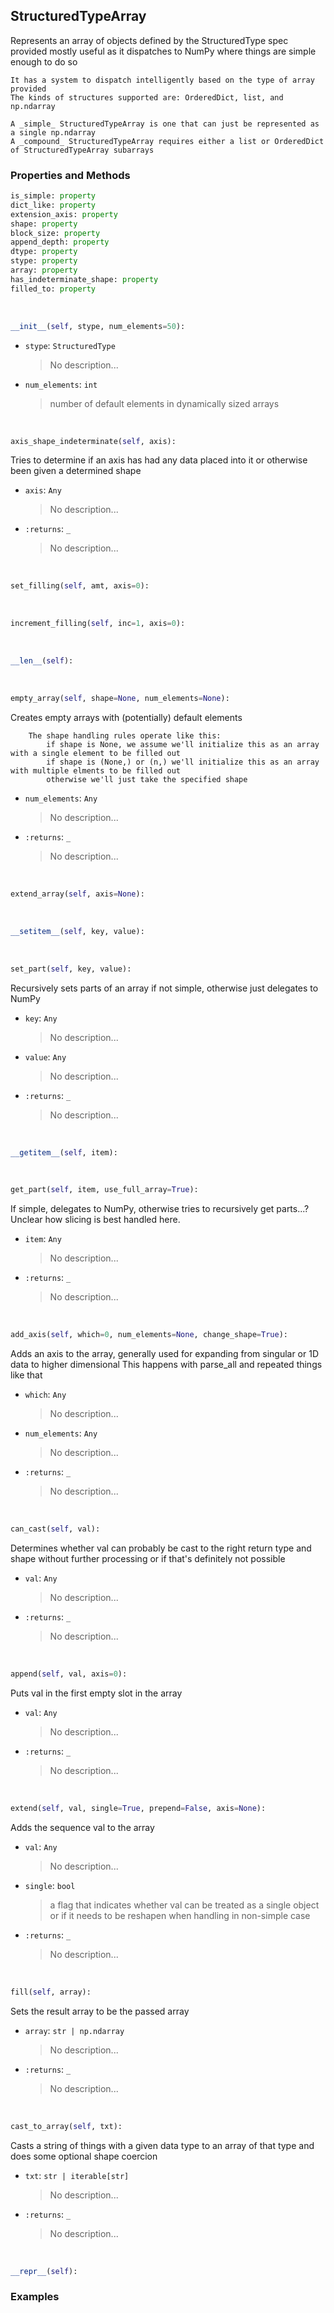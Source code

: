 ## <a id="McUtils.Parsers.StructuredType.StructuredTypeArray">StructuredTypeArray</a>
Represents an array of objects defined by the StructuredType spec provided
    mostly useful as it dispatches to NumPy where things are simple enough to do so

    It has a system to dispatch intelligently based on the type of array provided
    The kinds of structures supported are: OrderedDict, list, and np.ndarray

    A _simple_ StructuredTypeArray is one that can just be represented as a single np.ndarray
    A _compound_ StructuredTypeArray requires either a list or OrderedDict of StructuredTypeArray subarrays

### Properties and Methods
```python
is_simple: property
dict_like: property
extension_axis: property
shape: property
block_size: property
append_depth: property
dtype: property
stype: property
array: property
has_indeterminate_shape: property
filled_to: property
```
<a id="McUtils.Parsers.StructuredType.StructuredTypeArray.__init__">&nbsp;</a>
```python
__init__(self, stype, num_elements=50): 
```

- `stype`: `StructuredType`
    >No description...
- `num_elements`: `int`
    >number of default elements in dynamically sized arrays

<a id="McUtils.Parsers.StructuredType.StructuredTypeArray.axis_shape_indeterminate">&nbsp;</a>
```python
axis_shape_indeterminate(self, axis): 
```
Tries to determine if an axis has had any data placed into it or otherwise been given a determined shape
- `axis`: `Any`
    >No description...
- `:returns`: `_`
    >No description...

<a id="McUtils.Parsers.StructuredType.StructuredTypeArray.set_filling">&nbsp;</a>
```python
set_filling(self, amt, axis=0): 
```

<a id="McUtils.Parsers.StructuredType.StructuredTypeArray.increment_filling">&nbsp;</a>
```python
increment_filling(self, inc=1, axis=0): 
```

<a id="McUtils.Parsers.StructuredType.StructuredTypeArray.__len__">&nbsp;</a>
```python
__len__(self): 
```

<a id="McUtils.Parsers.StructuredType.StructuredTypeArray.empty_array">&nbsp;</a>
```python
empty_array(self, shape=None, num_elements=None): 
```
Creates empty arrays with (potentially) default elements

        The shape handling rules operate like this:
            if shape is None, we assume we'll initialize this as an array with a single element to be filled out
            if shape is (None,) or (n,) we'll initialize this as an array with multiple elments to be filled out
            otherwise we'll just take the specified shape
- `num_elements`: `Any`
    >No description...
- `:returns`: `_`
    >No description...

<a id="McUtils.Parsers.StructuredType.StructuredTypeArray.extend_array">&nbsp;</a>
```python
extend_array(self, axis=None): 
```

<a id="McUtils.Parsers.StructuredType.StructuredTypeArray.__setitem__">&nbsp;</a>
```python
__setitem__(self, key, value): 
```

<a id="McUtils.Parsers.StructuredType.StructuredTypeArray.set_part">&nbsp;</a>
```python
set_part(self, key, value): 
```
Recursively sets parts of an array if not simple, otherwise just delegates to NumPy
- `key`: `Any`
    >No description...
- `value`: `Any`
    >No description...
- `:returns`: `_`
    >No description...

<a id="McUtils.Parsers.StructuredType.StructuredTypeArray.__getitem__">&nbsp;</a>
```python
__getitem__(self, item): 
```

<a id="McUtils.Parsers.StructuredType.StructuredTypeArray.get_part">&nbsp;</a>
```python
get_part(self, item, use_full_array=True): 
```
If simple, delegates to NumPy, otherwise tries to recursively get parts...?
        Unclear how slicing is best handled here.
- `item`: `Any`
    >No description...
- `:returns`: `_`
    >No description...

<a id="McUtils.Parsers.StructuredType.StructuredTypeArray.add_axis">&nbsp;</a>
```python
add_axis(self, which=0, num_elements=None, change_shape=True): 
```
Adds an axis to the array, generally used for expanding from singular or 1D data to higher dimensional
        This happens with parse_all and repeated things like that
- `which`: `Any`
    >No description...
- `num_elements`: `Any`
    >No description...
- `:returns`: `_`
    >No description...

<a id="McUtils.Parsers.StructuredType.StructuredTypeArray.can_cast">&nbsp;</a>
```python
can_cast(self, val): 
```
Determines whether val can probably be cast to the right return type and shape without further processing or if that's definitely not possible
- `val`: `Any`
    >No description...
- `:returns`: `_`
    >No description...

<a id="McUtils.Parsers.StructuredType.StructuredTypeArray.append">&nbsp;</a>
```python
append(self, val, axis=0): 
```
Puts val in the first empty slot in the array
- `val`: `Any`
    >No description...
- `:returns`: `_`
    >No description...

<a id="McUtils.Parsers.StructuredType.StructuredTypeArray.extend">&nbsp;</a>
```python
extend(self, val, single=True, prepend=False, axis=None): 
```
Adds the sequence val to the array
- `val`: `Any`
    >No description...
- `single`: `bool`
    >a flag that indicates whether val can be treated as a single object or if it needs to be reshapen when handling in non-simple case
- `:returns`: `_`
    >No description...

<a id="McUtils.Parsers.StructuredType.StructuredTypeArray.fill">&nbsp;</a>
```python
fill(self, array): 
```
Sets the result array to be the passed array
- `array`: `str | np.ndarray`
    >No description...
- `:returns`: `_`
    >No description...

<a id="McUtils.Parsers.StructuredType.StructuredTypeArray.cast_to_array">&nbsp;</a>
```python
cast_to_array(self, txt): 
```
Casts a string of things with a given data type to an array of that type and does some optional
        shape coercion
- `txt`: `str | iterable[str]`
    >No description...
- `:returns`: `_`
    >No description...

<a id="McUtils.Parsers.StructuredType.StructuredTypeArray.__repr__">&nbsp;</a>
```python
__repr__(self): 
```

### Examples
